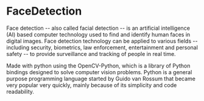 # FaceDetection

Face detection -- also called facial detection -- is an artificial intelligence (AI) based computer technology used to find and identify human faces in digital images. Face detection technology can be applied to various fields -- including security, biometrics, law enforcement, entertainment and personal safety -- to provide surveillance and tracking of people in real time.

Made with python using the OpenCV-Python, which is a library of Python bindings designed to solve computer vision problems. Python is a general purpose programming language started by Guido van Rossum that became very popular very quickly, mainly because of its simplicity and code readability.

